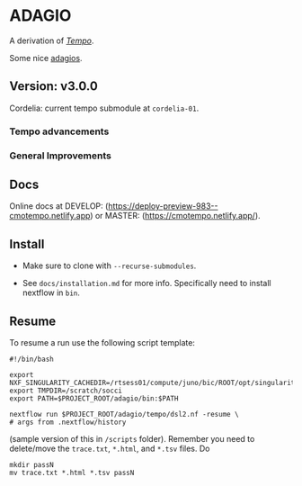 # ADAGIO

A derivation of [_Tempo_](https://github.com/mskcc/tempo).

Some nice [adagios](https://open.spotify.com/playlist/3o1pG5q6H3FadR6zmeNBTo?si=48d2b7228a754dc0).

## Version: v3.0.0

Cordelia: current tempo submodule at `cordelia-01`.

### Tempo advancements

### General Improvements

## Docs

Online docs at DEVELOP: (https://deploy-preview-983--cmotempo.netlify.app) or 
MASTER: (https://cmotempo.netlify.app/).

## Install

- Make sure to clone with `--recurse-submodules`.

- See `docs/installation.md` for more info. Specifically need to install nextflow in `bin`.

## Resume

To resume a run use the following script template:

```
#!/bin/bash

export NXF_SINGULARITY_CACHEDIR=/rtsess01/compute/juno/bic/ROOT/opt/singularity/cachedir_socci
export TMPDIR=/scratch/socci
export PATH=$PROJECT_ROOT/adagio/bin:$PATH

nextflow run $PROJECT_ROOT/adagio/tempo/dsl2.nf -resume \
# args from .nextflow/history
```

(sample version of this in `/scripts` folder). Remember you need to delete/move the `trace.txt`, `*.html`, and `*.tsv` files. Do

```
mkdir passN
mv trace.txt *.html *.tsv passN
```

